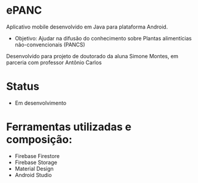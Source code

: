 # ePANC

Aplicativo mobile desenvolvido em Java para plataforma Android.
- Objetivo: Ajudar na difusão do conhecimento sobre Plantas alimentícias não-convencionais (PANCS)

Desenvolvido para projeto de doutorado da aluna Simone Montes, em parceria com professor Antônio Carlos


# Status
- Em desenvolvimento

# Ferramentas utilizadas e composição:
- Firebase Firestore
- Firebase Storage
- Material Design
- Android Studio

